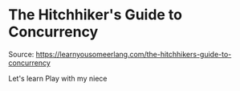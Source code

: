 # The Hitchhiker's Guide to Concurrency

Source: https://learnyousomeerlang.com/the-hitchhikers-guide-to-concurrency

Let's learn
Play with my niece
